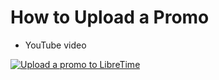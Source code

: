 # How to Upload a Promo 
* YouTube video

[![Upload a promo to LibreTime](http://img.youtube.com/vi/IC0cn3LaAXs/0.jpg)](https://www.youtube-nocookie.com/embed/IC0cn3LaAXs "How to upload a promo")
